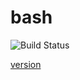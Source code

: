 # bash

![Build Status](https://travis-ci.org/cyber-dojo-languages/bash-4.4.19.svg?branch=master)

[version](./version.txt)